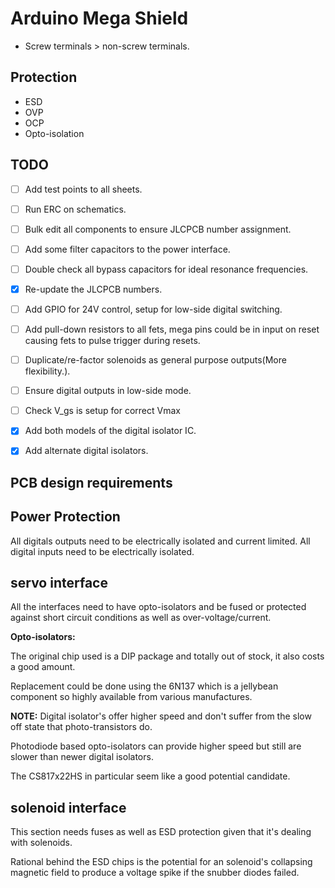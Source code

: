 # Arduino Mega Shield

- Screw terminals > non-screw terminals.

## Protection

- ESD
- OVP
- OCP
- Opto-isolation

## TODO

- [ ] Add test points to all sheets.
- [ ] Run ERC on schematics.
- [ ] Bulk edit all components to ensure JLCPCB number assignment.
- [ ] Add some filter capacitors to the power interface.
- [ ] Double check all bypass capacitors for ideal resonance frequencies.
- [X] Re-update the JLCPCB numbers.
- [ ] Add GPIO for 24V control, setup for low-side digital switching.
- [ ] Add pull-down resistors to all fets, mega pins could be in input on reset causing fets to pulse trigger during resets.
- [ ] Duplicate/re-factor solenoids as general purpose outputs(More flexibility.).
- [ ] Ensure digital outputs in low-side mode.
- [ ] Check V_gs is setup for correct Vmax
- [X] Add both models of the digital isolator IC.
- [X] Add alternate digital isolators.


## PCB design requirements



## Power Protection

All digitals outputs need to be electrically isolated and current limited.
All digital inputs need to be electrically isolated.



## servo interface

All the interfaces need to have opto-isolators and be fused or protected
against short circuit conditions as well as over-voltage/current.

**Opto-isolators:**

The original chip used is a DIP package and totally out of stock, it also
costs a good amount.

Replacement could be done using the 6N137 which is a jellybean component so
highly available from various manufactures.

**NOTE:** Digital isolator's offer higher speed and don't suffer from the slow
off state that photo-transistors do.

Photodiode based opto-isolators can provide higher speed but still are slower
than newer digital isolators.

The CS817x22HS in particular seem like a good potential candidate.


## solenoid interface

This section needs fuses as well as ESD protection given that it's dealing
with solenoids.

Rational behind the ESD chips is the potential for an solenoid's collapsing
magnetic field to produce a voltage spike if the snubber diodes failed.

